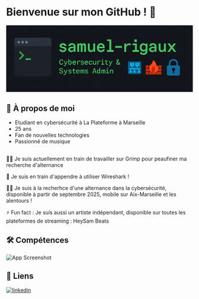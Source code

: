
# Bienvenue sur mon GitHub ! 👋


![Banner](https://github.com/samuel-rigaux/profile-assets/blob/main/886063c3-7bd3-4e4c-8add-94f5ff99b9a3.png?raw=true)


## 🚀  À propos de moi
- Etudiant en cybersécurité à La Plateforme à Marseille 
- 25 ans
- Fan de nouvelles technologies
- Passionné de musique



##
👩‍💻 Je suis actuellement en train de travailler sur Grimp pour peaufiner ma recherche d'alternance 

🧠 Je suis en train d'appendre à utiliser Wireshark !

👯‍♀️ Je suis à la recherhce d'une alternance dans la cybersécurité, disponible à partir de septembre 2025, mobile sur Aix-Marseille et les alentours !

⚡️ Fun fact : Je suis aussi un artiste indépendant, disponible sur toutes les plateformes de streaming : HeySam Beats

## 🛠 Compétences
![App Screenshot](https://skillicons.dev/icons?i=html,css,debian,git,github,linkedin,py,stackoverflow,windows,bash,linux,dhcp,ssh,ftp,voip)


## 🔗 Liens
[![linkedin](https://img.shields.io/badge/linkedin-0A66C2?style=for-the-badge&logo=linkedin&logoColor=white)](https://www.linkedin.com/in/samuel-rigaux//)

